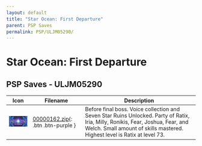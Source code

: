 ```yaml
---
layout: default
title: "Star Ocean: First Departure"
parent: PSP Saves
permalink: PSP/ULJM05290/
---
```

# Star Ocean: First Departure

## PSP Saves - ULJM05290

| Icon | Filename | Description |
|------|----------|-------------|
| ![Star Ocean: First Departure](ICON0.PNG) | [00000162.zip](00000162.zip){: .btn .btn-purple } | Before final boss. Voice collection and Seven Star Ruins Unlocked. Party of Ratix, Iria, Milly, Ronikis, Fear, Joshua, Fear, and Welch. Small amount of skills mastered. Highest level is Ratix at level 73. |
